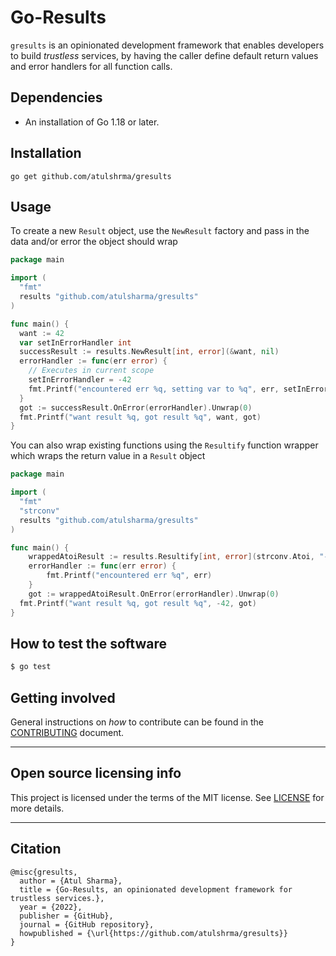 # Go-Results

`gresults` is an opinionated development framework that enables developers to build _trustless_ services, by having the caller define default return values and error handlers for all function calls.

## Dependencies

* An installation of Go 1.18 or later. 

## Installation

```
go get github.com/atulshrma/gresults
```

## Usage

To create a new `Result` object, use the `NewResult` factory and pass in the data and/or error the object should wrap

```go
package main

import (
  "fmt"
  results "github.com/atulsharma/gresults"
)

func main() {
  want := 42
  var setInErrorHandler int
  successResult := results.NewResult[int, error](&want, nil)
  errorHandler := func(err error) {
    // Executes in current scope
    setInErrorHandler = -42
    fmt.Printf("encountered err %q, setting var to %q", err, setInErrorHandler)
  }
  got := successResult.OnError(errorHandler).Unwrap(0)
  fmt.Printf("want result %q, got result %q", want, got)
}
```

You can also wrap existing functions using the `Resultify` function wrapper which wraps the return value in a `Result` object

```go
package main

import (
  "fmt"
  "strconv"
  results "github.com/atulsharma/gresults"
)

func main() {
	wrappedAtoiResult := results.Resultify[int, error](strconv.Atoi, "-42")
	errorHandler := func(err error) {
		fmt.Printf("encountered err %q", err)
	}
	got := wrappedAtoiResult.OnError(errorHandler).Unwrap(0)
  fmt.Printf("want result %q, got result %q", -42, got)
}
```

## How to test the software

```sh
$ go test
```

## Getting involved

General instructions on _how_ to contribute can be found in the [CONTRIBUTING](CONTRIBUTING.md) document.

----

## Open source licensing info

This project is licensed under the terms of the MIT license. See [LICENSE](LICENSE) for more details.


----

## Citation

```
@misc{gresults,
  author = {Atul Sharma},
  title = {Go-Results, an opinionated development framework for trustless services.},
  year = {2022},
  publisher = {GitHub},
  journal = {GitHub repository},
  howpublished = {\url{https://github.com/atulshrma/gresults}}
}
```
